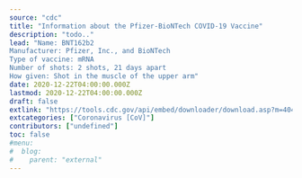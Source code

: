 ```yaml
---
source: "cdc"
title: "Information about the Pfizer-BioNTech COVID-19 Vaccine"
description: "todo.."
lead: "Name: BNT162b2
Manufacturer: Pfizer, Inc., and BioNTech
Type of vaccine: mRNA
Number of shots: 2 shots, 21 days apart
How given: Shot in the muscle of the upper arm"
date: 2020-12-22T04:00:00.000Z
lastmod: 2020-12-22T04:00:00.000Z
draft: false
extlink: "https://tools.cdc.gov/api/embed/downloader/download.asp?m=404952&c=415274"
extcategories: ["Coronavirus [CoV]"]
contributors: ["undefined"]
toc: false
#menu:
#  blog:
#    parent: "external"
---
```

